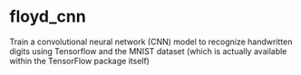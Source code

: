 # floyd_cnn
Train a convolutional neural network (CNN) model to recognize handwritten digits using Tensorflow and the MNIST dataset (which is actually available within the TensorFlow package itself)
